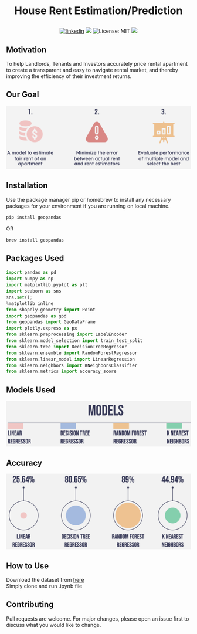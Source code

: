 # <p align="center">House Rent Estimation/Prediction</p>
<p align="center"> 
<a href="https://www.linkedin.com/in/roy-ashish">
<img alt="linkedin" src="https://img.shields.io/badge/-Ashish Roy-blue?style=flat&logo=Linkedin&logoColor=white&link=https://www.linkedin.com/in/roy-ashish"></a>
<img src="https://img.shields.io/badge/Version-1.0.0-blue" />
<img alt="License: MIT" src="https://img.shields.io/badge/license-MIT-yellow.svg" target="_blank" />
<img src="https://img.shields.io/badge/Python-100%25-yellow?style=flat&logo=python&logoColor=yellow" />
</p>

## Motivation

To help Landlords, Tenants and Investors accurately price rental apartment to create a transparent and easy to navigate rental market, and thereby improving the efficiency of their investment returns.

## Our Goal

<img src="https://github.com/royashishneu/House_Rent_Prediction/blob/main/goals.png">

## Installation

Use the package manager pip or homebrew to install any necessary packages for your environment if you are running on local machine.

```bash
pip install geopandas
```
OR
```bash
brew install geopandas
```
## Packages Used

```python
import pandas as pd
import numpy as np
import matplotlib.pyplot as plt
import seaborn as sns
sns.set();
%matplotlib inline
from shapely.geometry import Point
import geopandas as gpd
from geopandas import GeoDataFrame
import plotly.express as px
from sklearn.preprocessing import LabelEncoder
from sklearn.model_selection import train_test_split
from sklearn.tree import DecisionTreeRegressor
from sklearn.ensemble import RandomForestRegressor
from sklearn.linear_model import LinearRegression
from sklearn.neighbors import KNeighborsClassifier
from sklearn.metrics import accuracy_score
```
## Models Used

<img src="https://github.com/royashishneu/House_Rent_Prediction/blob/main/models%20used.png">

## Accuracy

<img src="https://github.com/royashishneu/House_Rent_Prediction/blob/main/accuracy.png">

## How to Use

Download the dataset from <a href="https://www.dropbox.com/error">here</a><br>
Simply clone and run .ipynb file

## Contributing
Pull requests are welcome. For major changes, please open an issue first to discuss what you would like to change.
